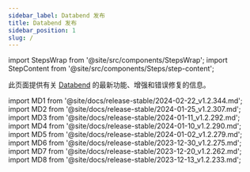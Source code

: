 ```yaml
---
sidebar_label: Databend 发布
title: Databend 发布
sidebar_position: 1
slug: /
---
```


import StepsWrap from '@site/src/components/StepsWrap';
import StepContent from '@site/src/components/Steps/step-content';

此页面提供有关 <a href="https://github.com/datafuselabs/databend">Databend</a> 的最新功能、增强和错误修复的信息。



import MD1 from '@site/docs/release-stable/2024-02-22_v1.2.344.md';
import MD2 from '@site/docs/release-stable/2024-01-25_v1.2.307.md';
import MD3 from '@site/docs/release-stable/2024-01-11_v1.2.292.md';
import MD4 from '@site/docs/release-stable/2024-01-10_v1.2.290.md';
import MD5 from '@site/docs/release-stable/2024-01-02_v1.2.279.md';
import MD6 from '@site/docs/release-stable/2023-12-30_v1.2.275.md';
import MD7 from '@site/docs/release-stable/2023-12-20_v1.2.262.md';
import MD8 from '@site/docs/release-stable/2023-12-13_v1.2.233.md';


<StepsWrap> 



<StepContent outLink="https://github.com/datafuselabs/databend/releases/tag/v1.2.344" number="" title="2024年2月21日 (v1.2.344)">
<MD1 />

</StepContent>

<StepContent outLink="https://github.com/datafuselabs/databend/releases/tag/v1.2.307" number="" title="2024年1月24日 (v1.2.307)">
<MD2 />

</StepContent>

<StepContent outLink="https://github.com/datafuselabs/databend/releases/tag/v1.2.292" number="" title="2024年1月10日 (v1.2.292)">
<MD3 />

</StepContent>

<StepContent outLink="https://github.com/datafuselabs/databend/releases/tag/v1.2.290" number="" title="2024年1月9日 (v1.2.290)">
<MD4 />

</StepContent>

<StepContent outLink="https://github.com/datafuselabs/databend/releases/tag/v1.2.279" number="" title="2024年1月1日 (v1.2.279)">
<MD5 />

</StepContent>

<StepContent outLink="https://github.com/datafuselabs/databend/releases/tag/v1.2.275" number="" title="2023年12月29日 (v1.2.275)">
<MD6 />

</StepContent>

<StepContent outLink="https://github.com/datafuselabs/databend/releases/tag/v1.2.262" number="" title="2023年12月19日 (v1.2.262)">
<MD7 />

</StepContent>

<StepContent outLink="https://github.com/datafuselabs/databend/releases/tag/v1.2.233" number="" title="2023年12月12日 (v1.2.233)">
<MD8 />

</StepContent>

</StepsWrap>